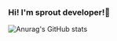 ### Hi! I'm sprout developer!👋

![Anurag's GitHub stats](https://github-readme-stats.vercel.app/api?username=YJunsoo&show_icons=true&theme=radical)
